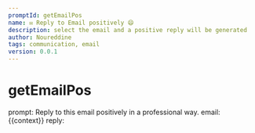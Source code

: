 ```yaml
---
promptId: getEmailPos
name: ✉️ Reply to Email positively 😄
description: select the email and a positive reply will be generated
author: Noureddine
tags: communication, email
version: 0.0.1
---
```

# getEmailPos
prompt:
Reply to this email positively in a professional way. 
email: 
{{context}}
reply: